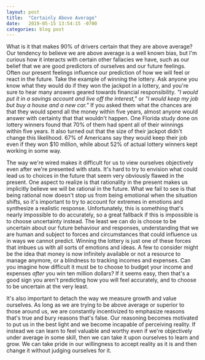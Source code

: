 ```yaml
---
layout: post
title:  "Certainly Above Average"
date:   2019-05-15 13:54:15 -0700
categories: blog post
---
```


What is it that makes 90% of drivers certain that they are above average? Our tendency to believe we are above average is a well known bias, but I'm curious how it interacts with certain other fallacies we have, such as our belief that we are good predictors of ourselves and our future feelings. Often our present feelings influence our prediction of how we will feel or react in the future. Take the example of winning the lottery. Ask anyone you know what they would do if they won the jackpot in a lottery, and you're sure to hear many answers geared towards financial responsibility. *"I would put it in a savings account and live off the interest,"* or *"I would keep my job but buy a house and a new car."* If you asked them what the chances are that they would spend all the money within five years, almost anyone would answer with certainty that that wouldn't happen. One Florida study done on lottery winners found that 70% of them had spent all of their winnings within five years. It also turned out that the size of their jackpot didn't change this likelihood. 67% of Americans say they would keep their job even if they won $10 million, while about 52% of actual lottery winners kept working in some way. 

The way we're wired makes it difficult for us to view ourselves objectively even after we're presented with stats. It's hard to try to envision what could lead us to choices in the future that seem very obviously flawed in the present. One aspect to realize is that rationality in the present makes us implicitly believe we will be rational in the future. What we fail to see is that being rational now doesn't stop us from being emotional when the situation shifts, so it's important to try to account for extremes in emotions and synthesize a realistic response. Unfortunately, this is something that's nearly impossible to do accurately, so a great fallback if this is impossible is to choose uncertainty instead. The least we can do is choose to be uncertain about our future behaviour and responses, understanding that we are human and subject to forces and circumstances that could influence us in ways we cannot predict. Winning the lottery is just one of these forces that imbues us with all sorts of emotions and ideas. A few to consider might be the idea that money is now infinitely available or not a resource to manage anymore, or a blindness to tracking incomes and expenses. Can you imagine how difficult it must be to choose to budget your income and expenses *after* you win ten million dollars? If it seems easy, then that's a good sign you aren't predicting how you will feel accurately, and to choose to be uncertain at the very least.

It's also important to detach the way we measure growth and value ourselves. As long as we are trying to be above average or superior to those around us, we are constantly incentivized to emphasize reasons that's true and bury reasons that's false. Our reasoning becomes motivated to put us in the best light and we become incapable of perceiving reality. If instead we can learn to feel valuable and worthy even if we're objectively under average in some skill, then we can take it upon ourselves to learn and grow. We can take pride in our willingness to accept reality as it is and then change it without judging ourselves for it. 